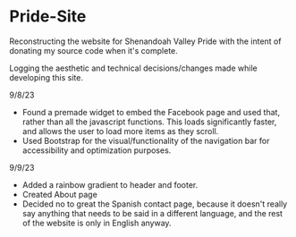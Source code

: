 # Pride-Site
Reconstructing the website for Shenandoah Valley Pride with the intent of donating my source code when it's complete.

Logging the aesthetic and technical decisions/changes made while developing this site.

9/8/23
- Found a premade widget to embed the Facebook page and used that, rather than all the javascript functions.
This loads significantly faster, and allows the user to load more items as they scroll.
- Used Bootstrap for the visual/functionality of the navigation bar for accessibility and optimization purposes.

9/9/23
- Added a rainbow gradient to header and footer.
- Created About page
- Decided no to great the Spanish contact page, because it doesn't really say anything that needs to be said in a different language,
and the rest of the website is only in English anyway.